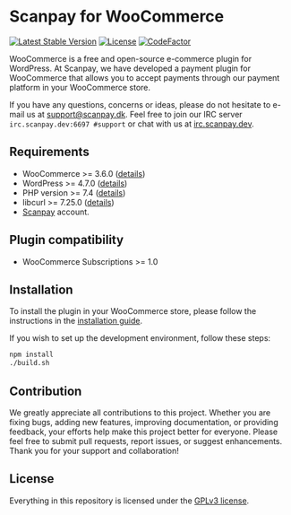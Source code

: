 # Scanpay for WooCommerce

[![Latest Stable Version](https://img.shields.io/github/v/release/scanpay/woocommerce-scanpay?cacheSeconds=600)](https://github.com/scanpay/woocommerce-scanpay/releases)
[![License](https://img.shields.io/github/license/scanpay/woocommerce-scanpay?cacheSeconds=6000)](https://github.com/scanpay/woocommerce-scanpay/blob/master/LICENSE)
[![CodeFactor](https://www.codefactor.io/repository/github/scanpay/woocommerce-scanpay/badge)](https://www.codefactor.io/repository/github/scanpay/woocommerce-scanpay)

WooCommerce is a free and open-source e-commerce plugin for WordPress. At Scanpay, we have developed a payment plugin for WooCommerce that allows you to accept payments through our payment platform in your WooCommerce store.

If you have any questions, concerns or ideas, please do not hesitate to e-mail us at [support@scanpay.dk](mailto:support@scanpay.dk). Feel free to join our IRC server `irc.scanpay.dev:6697 #support` or chat with us at [irc.scanpay.dev](https://irc.scanpay.dev).

## Requirements

-   WooCommerce >= 3.6.0 ([details](./docs/requirements.md#woocommerce-compatibility-table))
-   WordPress >= 4.7.0 ([details](./docs/requirements.md#wordpress-compatibility-table))
-   PHP version >= 7.4 ([details](./docs/requirements.md#php-compatibility-table))
-   libcurl >= 7.25.0 ([details](./docs/requirements.md#libcurl-compatibility-table))
-   [Scanpay](https://scanpay.dk) account.

## Plugin compatibility

-   WooCommerce Subscriptions >= 1.0

## Installation

To install the plugin in your WooCommerce store, please follow the instructions in the [installation guide](https://wordpress.org/plugins/scanpay-for-woocommerce/#installation).

If you wish to set up the development environment, follow these steps:

```bash
npm install
./build.sh
```

## Contribution

We greatly appreciate all contributions to this project. Whether you are fixing bugs, adding new features, improving documentation, or providing feedback, your efforts help make this project better for everyone. Please feel free to submit pull requests, report issues, or suggest enhancements. Thank you for your support and collaboration!

## License

Everything in this repository is licensed under the [GPLv3 license](LICENSE).
